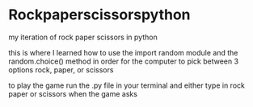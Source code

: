 # Rockpaperscissorspython
my iteration of rock paper scissors in python 

this is where I learned how to use the import random module and the random.choice() method in order
for the computer to pick between 3 options rock, paper, or scissors

to play the game run the .py file in your terminal and either type in rock paper or scissors when the game asks 
